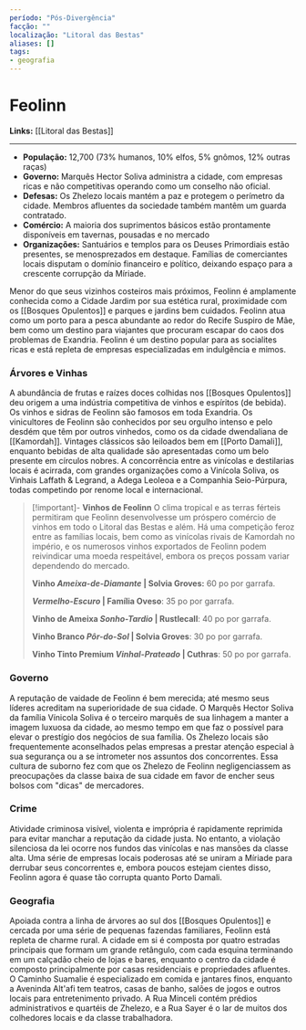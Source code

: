```yaml
---
período: "Pós-Divergência"
facção: ""
localização: "Litoral das Bestas"
aliases: []
tags:
- geografia
---
```


# **Feolinn**

**Links:** [[Litoral das Bestas]]

---
- **População:** 12,700 (73% humanos, 10% elfos, 5% gnômos, 12% outras raças)
- **Governo:** Marquês Hector Soliva administra a cidade, com empresas ricas e não competitivas operando como um conselho não oficial.
- **Defesas:** Os Zhelezo locais mantém a paz e protegem o perímetro da cidade. Membros afluentes da sociedade também mantêm um guarda contratado.
- **Comércio:** A maioria dos suprimentos básicos estão prontamente disponíveis em tavernas, pousadas e no mercado
- **Organizações:** Santuários e templos para os Deuses Primordiais estão presentes, se menosprezados em destaque. Famílias de comerciantes locais disputam o domínio financeiro e político, deixando espaço para a crescente corrupção da Míriade.

Menor do que seus vizinhos costeiros mais próximos, Feolinn é amplamente conhecida como a Cidade Jardim por sua estética rural, proximidade com os [[Bosques Opulentos]] e parques e jardins bem cuidados. Feolinn atua como um porto para a pesca abundante ao redor do Recife Suspiro de Mãe, bem como um destino para viajantes que procuram escapar do caos dos problemas de Exandria. Feolinn é um destino popular para as socialites ricas e está repleta de empresas especializadas em indulgência e mimos.

### **Árvores e Vinhas**
A abundância de frutas e raízes doces colhidas nos [[Bosques Opulentos]] deu origem a uma indústria competitiva de vinhos e espíritos (de bebida). Os vinhos e sidras de Feolinn são famosos em toda Exandria. Os vinicultores de Feolinn são conhecidos por seu orgulho intenso e pelo desdém que têm por outros vinhedos, como os da cidade dwendaliana de [[Kamordah]]. Vintages clássicos são leiloados bem em [[Porto Damali]], enquanto bebidas de alta qualidade são apresentadas como um belo presente em círculos nobres. A concorrência entre as vinícolas e destilarias locais é acirrada, com grandes organizações como a Vinícola Soliva, os Vinhais Laffath & Legrand, a Adega Leoleoa e a Companhia Seio-Púrpura, todas competindo por renome local e internacional.

> [!important]- **Vinhos de Feolinn**
> O clima tropical e as terras férteis permitiram que Feolinn desenvolvesse um próspero comércio de vinhos em todo o Litoral das Bestas e além. Há uma competição feroz entre as famílias locais, bem como as vinícolas rivais de Kamordah no império, e os numerosos vinhos exportados de Feolinn podem reivindicar uma moeda respeitável, embora os preços possam variar dependendo do mercado.
>
> **Vinho *Ameixa-de-Diamante* | Solvia Groves:** 60 po por garrafa.
>
> ***Vermelho-Escuro* | Família Oveso**: 35 po por garrafa.
>
> **Vinho de Ameixa *Sonho-Tardio* | Rustlecall**: 40 po por garrafa.
>
> **Vinho Branco *Pôr-do-Sol* | Solvia Groves**: 30 po por garrafa.
>
> **Vinho Tinto Premium *Vinhal-Prateado*  | Cuthras**: 50 po por garrafa.
>
### **Governo**
A reputação de vaidade de Feolinn é bem merecida; até mesmo seus líderes acreditam na superioridade de sua cidade. O Marquês Hector Soliva da família Vínicola Soliva é o terceiro marquês de sua linhagem a manter a imagem luxuosa da cidade, ao mesmo tempo em que faz o possível para elevar o prestígio dos negócios de sua família. Os Zhelezo locais são frequentemente aconselhados pelas empresas a prestar atenção especial à sua segurança ou a se intrometer nos assuntos dos concorrentes. Essa cultura de suborno fez com que os Zhelezo de Feolinn negligenciassem as preocupações da classe baixa de sua cidade em favor de encher seus bolsos com "dicas" de mercadores.

### **Crime**
Atividade criminosa visível, violenta e imprópria é rapidamente reprimida para evitar manchar a reputação da cidade justa. No entanto, a violação silenciosa da lei ocorre nos fundos das vinícolas e nas mansões da classe alta. Uma série de empresas locais poderosas até se uniram a Míriade para derrubar seus concorrentes e, embora poucos estejam cientes disso, Feolinn agora é quase tão corrupta quanto Porto Damali.

### **Geografia**
Apoiada contra a linha de árvores ao sul dos [[Bosques Opulentos]] e cercada por uma série de pequenas fazendas familiares, Feolinn está repleta de charme rural. A cidade em si é composta por quatro estradas principais que formam um grande retângulo, com cada esquina terminando em um calçadão cheio de lojas e bares, enquanto o centro da cidade é composto principalmente por casas residenciais e propriedades afluentes. O Caminho Suamalie é especializado em comida e jantares finos, enquanto a Aveninda Alt'afi tem teatros, casas de banho, salões de jogos e outros locais para entretenimento privado. A Rua Minceli contém prédios administrativos e quartéis de Zhelezo, e a Rua Sayer é o lar de muitos dos colhedores locais e da classe trabalhadora.